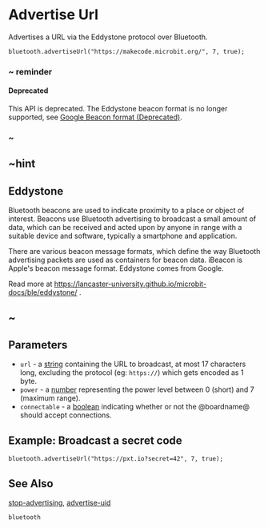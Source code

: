 # Advertise Url

Advertises a URL via the Eddystone protocol over Bluetooth.

```sig
bluetooth.advertiseUrl("https://makecode.microbit.org/", 7, true);
```

### ~ reminder

#### Deprecated

This API is deprecated. The Eddystone beacon format is no longer supported, see [Google Beacon format (Deprecated)](https://developers.google.com/beacons/eddystone).

### ~

## ~hint

## Eddystone

Bluetooth beacons are used to indicate proximity to a place or object of interest. 
Beacons use Bluetooth advertising to broadcast a small amount of data, 
which can be received and acted upon by anyone in range with a suitable device and software, typically a smartphone and application.

There are various beacon message formats, which define the way Bluetooth advertising packets are used as containers for beacon data. 
iBeacon is Apple's beacon message format. Eddystone comes from Google.

Read more at https://lancaster-university.github.io/microbit-docs/ble/eddystone/ .

## ~

## Parameters

* ``url`` - a [string](/types/string) containing the URL to broadcast, at most 17 characters long, excluding the protocol (eg: ``https://``) which gets encoded as 1 byte.
* ``power`` - a [number](/types/number) representing the power level between 0 (short) and 7 (maximum range).
* ``connectable`` - a [boolean](/blocks/logic/boolean) indicating whether or not the @boardname@ should accept connections. 

## Example: Broadcast a secret code

```blocks
bluetooth.advertiseUrl("https://pxt.io?secret=42", 7, true);
```

## See Also

[stop-advertising](/reference/bluetooth/stop-advertising), [advertise-uid](/reference/bluetooth/advertise-uid)

```package
bluetooth
```
